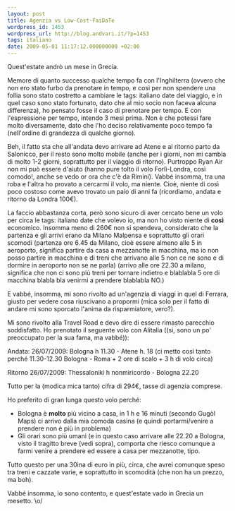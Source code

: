 ```yaml
---
layout: post
title: Agenzia vs Low-Cost-FaiDaTe
wordpress_id: 1453
wordpress_url: http://blog.andvari.it/?p=1453
tags: italiano
date: 2009-05-01 11:17:12.000000000 +02:00
---
```

Quest'estate andrò un mese in Grecia.

Memore di quanto successo qualche tempo fa con l'Inghilterra (ovvero che non ero stato furbo da prenotare in tempo, e così per non spendere una follia sono stato costretto a cambiare le tags: italiano
date del viaggio, e in quel caso sono stato fortunato, dato che al mio socio non faceva alcuna differenza), ho pensato fosse il caso di prenotare per tempo. E con l'espressione per tempo, intendo 3 mesi prima. Non è che potessi fare molto diversamente, dato che l'ho deciso relativamente poco tempo fa (nell'ordine di grandezza di qualche giorno).

Beh, il fatto sta che all'andata devo arrivare ad Atene e al ritorno parto da Salonicco, per il resto sono molto mobile (anche per i giorni, non mi cambia di molto 1-2 giorni, soprattutto per il viaggio di ritorno). Purtroppo Ryan Air non mi può essere d'aiuto (hanno pure tolto il volo Forlì-Londra, così comodo!, anche se vedo or ora che c'è da Rimini). Vabbé insomma, tra una roba e l'altra ho provato a cercarmi il volo, ma niente. Cioè, niente di così poco costoso come avevo trovato un paio di anni fa (ricordiamo, andata e ritorno da Londra 100€).

La faccio abbastanza corta, però sono sicuro di aver cercato bene un volo per circa le tags: italiano
date che volevo io, ma non ho visto niente di <strong>così</strong> economico. Insomma meno di 260€ non si spendeva, considerato che la partenza e gli arrivi erano da Milano Malpensa e soprattutto gli orari scomodi (partenza ore 6.45 da Milano, cioè essere almeno alle 5 in aeroporto, significa partire da casa a mezzanotte in macchina, ma io non posso partire in macchina e di treni che arrivano alle 5 non ce ne sono e di dormire in aeroporto non se ne parla) (arrivo alle ore 22.30 a milano, significa che non ci sono più treni per tornare indietro e blablabla 5 ore di macchina blabla bla venirmi a prendere blablabla NO.)

E vabbé, insomma, mi sono rivolto ad un'agenzia di viaggi in quel di Ferrara, giusto per vedere cosa riuscivano a propormi (mica solo per il fatto di andare mi sono sporcato l'anima da risparmiatore, vero?).

Mi sono rivolto alla Travel Road e devo dire di essere rimasto parecchio soddisfatto. Ho prenotato il seguente volo con Alitalia ((si, sono un po' preoccupato per la sua fama, ma vabbé)):

Andata: 26/07/2009: Bologna h 11.30 - Atene h. 18 (ci metto così tanto perché 11.30-12.30 Bologna - Roma + 2 ore di scalo + 3 h di volo circa)

Ritorno 26/07/2009: Thessaloniki h nonmiricordo - Bologna 22.20

Tutto per la (modica mica tanto) cifra di 294€, tasse di agenzia comprese.

Ho preferito di gran lunga questo volo perché:
<ul>
	<li>Bologna è <strong>molto</strong> più vicino a casa, in 1 h e 16 minuti (secondo Gugòl Maps) ci arrivo dalla mia comoda casina (e quindi portarmi/venire a prendere non è più in problema)</li>
	<li>Gli orari sono più umani (e in questo caso arrivare alle 22.20 a Bologna, visto il tragitto breve (vedi sopra), comporta che riesco comunque a farmi venire a prendere ed essere a casa per mezzanotte, tipo.</li>
</ul>
Tutto questo per una 30ina di euro in più, circa, che avrei comunque speso tra treni e cazzate varie, e soprattutto in scomodità (che non ha un prezzo, ma boh).

Vabbé insomma, io sono contento, e quest'estate vado in Grecia un mesetto. \o/
